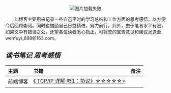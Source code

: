 <p align="center">
  <img src="'https://static001.geekbang.org/resource/image/89/8f/890bb2e1f9e0f7a027446c35a1cb9d8f.jpg" alt="图片加载失败">
</p>
&emsp;&emsp;此博客主要用来记录一些自己平时的学习总结和工作方面的思考感悟，以方便今后回顾查阅。同时也勉励自己日益精进，努力前行。此外，由于笔者水平有限，如果文中有错误之处，还望各位读者悉心指正，可将您的宝贵意见和建议发送至wenfuyi_888@163.com。

## *读书笔记 思考感悟*
|主题|书籍|备注|
|:---|:--|:---:
|前端博客|[《 TCP/IP 详解·卷1：协议》☆☆☆☆☆⭐️](https://github.com/wenfuyi/WFyBlog/blob/main/web%E5%89%8D%E7%AB%AF/%E5%89%8D%E7%AB%AF%E5%B8%B8%E7%94%A8%E7%9F%A5%E8%AF%86%E5%B0%8F%E9%9B%86)<br>|

